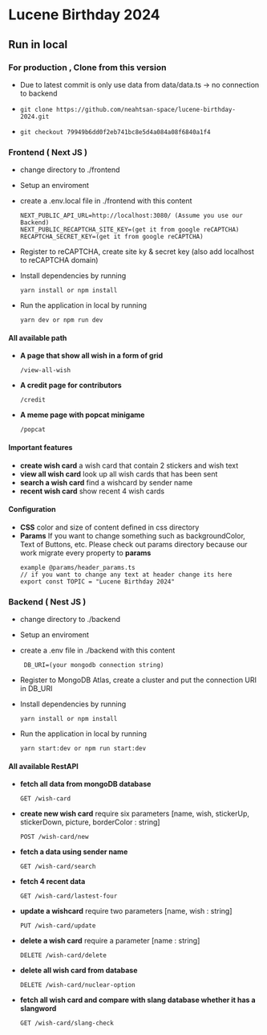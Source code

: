 # Lucene Birthday 2024


## **Run in local**


### For production , Clone from this version
-   Due to latest commit is only use data from data/data.ts -> no connection to backend
  
- ``` git clone https://github.com/neahtsan-space/lucene-birthday-2024.git  ```

- ``` git checkout 79949b6dd0f2eb741bc8e5d4a084a08f6840a1f4 ```

### Frontend ( Next JS )
- change directory to ./frontend
- Setup an enviroment
- create a .env.local file in ./frontend with this content
    ```
    NEXT_PUBLIC_API_URL=http://localhost:3080/ (Assume you use our Backend)
    NEXT_PUBLIC_RECAPTCHA_SITE_KEY=(get it from google reCAPTCHA)
    RECAPTCHA_SECRET_KEY=(get it from google reCAPTCHA)
    ```
- Register to reCAPTCHA, create site ky & secret key (also add localhost to reCAPTCHA domain)

- Install dependencies by running
  
  ```
  yarn install or npm install
  ```
- Run the application in local by running

  ```
  yarn dev or npm run dev
  ```

#### All available path

-  **A page that show all wish in a form of grid**
    ```
    /view-all-wish
    ```
-  **A credit page for contributors**
    ```
    /credit
    ```
-  **A meme page with popcat minigame**
    ```
    /popcat
    ```
#### Important features

-   **create wish card**
    a wish card that contain 2 stickers and wish text
-   **view all wish card**
    look up all wish cards that has been sent
-   **search a wish card**
    find a wishcard by sender name
-   **recent wish card**
    show recent 4 wish cards

#### Configuration

-   **CSS**
    color and size of content defined in css directory 
-   **Params**
    If you want to change something such as backgroundColor, Text of Buttons, etc.
    Please check out params directory because our work migrate every property to **params**
    ```
    example @params/header_params.ts
    // if you want to change any text at header change its here
    export const TOPIC = "Lucene Birthday 2024"
    ```
### Backend ( Nest JS )
- change directory to ./backend
- Setup an enviroment
- create a .env file in ./backend with this content
   ```
    DB_URI=(your mongodb connection string)
    ```
-  Register to MongoDB Atlas, create a cluster and put the connection URI in DB_URI

- Install dependencies by running
  
  ```
  yarn install or npm install
  ```
- Run the application in local by running

    ```
    yarn start:dev or npm run start:dev
    ```
#### All available RestAPI

-   **fetch all data from mongoDB database**
    ```
    GET /wish-card
    ```
-   **create new wish card**
    require six parameters [name, wish, stickerUp, stickerDown, picture, borderColor : string]
    ```
    POST /wish-card/new
    ```
-   **fetch a data using sender name**
    ```
    GET /wish-card/search
    ``` 
-   **fetch 4 recent data**
    ```
    GET /wish-card/lastest-four
    ```
-   **update a wishcard**
    require two parameters [name, wish : string]
    ```
    PUT /wish-card/update
    ```
-   **delete a wish card**
    require a parameter [name : string]
    ```
    DELETE /wish-card/delete
    ```
-   **delete all wish card from database**
    ```
    DELETE /wish-card/nuclear-option
    ```
-   **fetch all wish card and compare with slang database whether it has a slangword**
    ```
    GET /wish-card/slang-check
    ```

